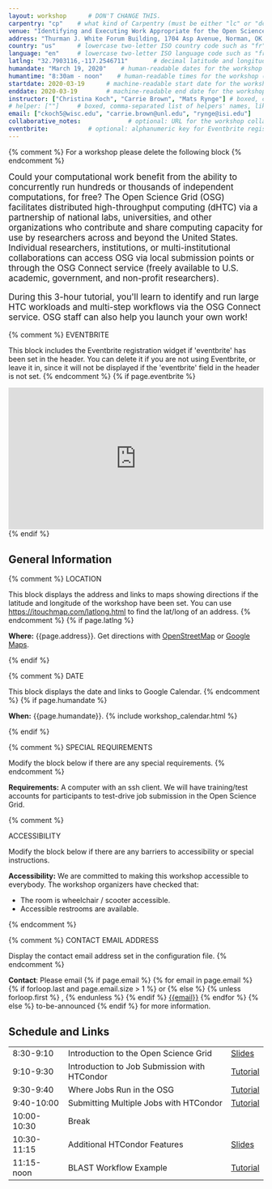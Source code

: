 ```yaml
---
layout: workshop      # DON'T CHANGE THIS.
carpentry: "cp"    # what kind of Carpentry (must be either "lc" or "dc" or "swc").  
venue: "Identifying and Executing Work Appropriate for the Open Science Grid"        # brief name of host site without address (e.g., "Euphoric State University")
address: "Thurman J. White Forum Building, 1704 Asp Avenue, Norman, OK 73072"      # full street address of workshop (e.g., "Room A, 123 Forth Street, Blimingen, Euphoria")
country: "us"      # lowercase two-letter ISO country code such as "fr" (see https://en.wikipedia.org/wiki/ISO_3166-1#Current_codes)
language: "en"     # lowercase two-letter ISO language code such as "fr" (see https://en.wikipedia.org/wiki/List_of_ISO_639-1_codes)
latlng: "32.7903116,-117.2546711"       # decimal latitude and longitude of workshop venue (e.g., "41.7901128,-87.6007318" - use https://www.latlong.net/)
humandate: "March 19, 2020"    # human-readable dates for the workshop (e.g., "Feb 17-18, 2020")
humantime: "8:30am - noon"    # human-readable times for the workshop (e.g., "9:00 am - 4:30 pm")
startdate: 2020-03-19      # machine-readable start date for the workshop in YYYY-MM-DD format like 2015-01-01
enddate: 2020-03-19        # machine-readable end date for the workshop in YYYY-MM-DD format like 2015-01-02
instructor: ["Christina Koch", "Carrie Brown", "Mats Rynge"] # boxed, comma-separated list of instructors' names as strings, like ["Kay McNulty", "Betty Jennings", "Betty Snyder"]
# helper: [""]     # boxed, comma-separated list of helpers' names, like ["Marlyn Wescoff", "Fran Bilas", "Ruth Lichterman"]
email: ["ckoch5@wisc.edu", "carrie.brown@unl.edu", "rynge@isi.edu"]    # boxed, comma-separated list of contact email addresses for the host, lead instructor, or whoever else is handling questions, like ["marlyn.wescoff@example.org", "fran.bilas@example.org", "ruth.lichterman@example.org"]
collaborative_notes:             # optional: URL for the workshop collaborative notes, e.g. an Etherpad or Google Docs document
eventbrite:           # optional: alphanumeric key for Eventbrite registration, e.g., "1234567890AB" (if Eventbrite is being used)
---
```


{% comment %}
For a workshop please delete the following block
{% endcomment %}
<div class="alert alert-warning" style="font-size: 120%;">
Could your computational work benefit from the ability to concurrently run hundreds or thousands of independent computations, for free? The Open Science Grid (OSG) facilitates distributed high-throughput computing (dHTC) via a partnership of national labs, universities, and other organizations who contribute and share computing capacity for use by researchers across and beyond the United States. Individual researchers, institutions, or multi-institutional collaborations can access OSG via local submission points or through the OSG Connect service (freely available to U.S. academic, government, and non-profit researchers).   <br>
  
  During this 3-hour tutorial, you'll learn to identify and run large HTC workloads and multi-step workflows via the OSG Connect service. OSG staff can also help you launch your own work!
</div>

{% comment %}
EVENTBRITE

This block includes the Eventbrite registration widget if
'eventbrite' has been set in the header.  You can delete it if you
are not using Eventbrite, or leave it in, since it will not be
displayed if the 'eventbrite' field in the header is not set.
{% endcomment %}
{% if page.eventbrite %}
<iframe
  src="https://www.eventbrite.com/tickets-external?eid={{page.eventbrite}}&ref=etckt"
  frameborder="0"
  width="100%"
  height="280px"
  scrolling="auto">
</iframe>
{% endif %}

<h2 id="general">General Information</h2>

{% comment %}
LOCATION

This block displays the address and links to maps showing directions
if the latitude and longitude of the workshop have been set.  You
can use https://itouchmap.com/latlong.html to find the lat/long of an
address.
{% endcomment %}
{% if page.latlng %}
<p id="where">
  <strong>Where:</strong>
  {{page.address}}.
  Get directions with
  <a href="//www.openstreetmap.org/?mlat={{page.latlng | replace:',','&mlon='}}&zoom=16">OpenStreetMap</a>
  or
  <a href="//maps.google.com/maps?q={{page.latlng}}">Google Maps</a>.
</p>
{% endif %}

{% comment %}
DATE

This block displays the date and links to Google Calendar.
{% endcomment %}
{% if page.humandate %}
<p id="when">
  <strong>When:</strong>
  {{page.humandate}}.
  {% include workshop_calendar.html %}
</p>
{% endif %}

{% comment %}
SPECIAL REQUIREMENTS

Modify the block below if there are any special requirements.
{% endcomment %}
<p id="requirements">
  <strong>Requirements:</strong> A computer with an ssh client. We will have training/test accounts for participants to test-drive job submission in the Open Science Grid. 
</p>

{% comment %}

ACCESSIBILITY

Modify the block below if there are any barriers to accessibility or
special instructions.

<p id="accessibility">
  <strong>Accessibility:</strong> We are committed to making this workshop
  accessible to everybody.
  The workshop organizers have checked that:
</p>
<ul>
  <li>The room is wheelchair / scooter accessible.</li>
  <li>Accessible restrooms are available.</li>
</ul>
{% endcomment %}

{% comment %}
CONTACT EMAIL ADDRESS

Display the contact email address set in the configuration file.
{% endcomment %}
<p id="contact">
  <strong>Contact</strong>:
  Please email
  {% if page.email %}
  {% for email in page.email %}
  {% if forloop.last and page.email.size > 1 %}
  or
  {% else %}
  {% unless forloop.first %}
  ,
  {% endunless %}
  {% endif %}
  <a href='mailto:{{email}}'>{{email}}</a>
  {% endfor %}
  {% else %}
  to-be-announced
  {% endif %}
  for more information.
</p>

<div class="row">
  <div class="col-md-8">
    <h2>Schedule and Links</h2>
    <table class="table table-striped">
      <tr><td>8:30-9:10</td> <td>Introduction to the Open Science Grid</td> <td><a href="https://docs.google.com/presentation/d/1dyq5FsjIw4mvS5i3sj2Qm90JwuR6pksVMUPyKPT4PHw/edit?usp=sharing">Slides</a></td></tr>
      <tr><td>9:10-9:30</td><td>Introduction to Job Submission with HTCondor</td><td><a href="https://support.opensciencegrid.org/support/solutions/articles/5000633410-osg-connect-quickstart">Tutorial</a></td></tr>
      <tr><td>9:30-9:40</td><td>Where Jobs Run in the OSG</td><td><a href="https://support.opensciencegrid.org/support/solutions/articles/12000061978-finding-osg-locations">Tutorial</a></td></tr>
      <tr><td>9:40-10:00</td><td>Submitting Multiple Jobs with HTCondor</td><td><a href="https://support.opensciencegrid.org/support/solutions/articles/12000062019-scaling-up-python">Tutorial</a></td></tr>
      <tr><td>10:00-10:30</td><td>Break</td><td></td></tr>
      <tr><td>10:30-11:15</td><td>Additional HTCondor Features</td><td><a href="https://docs.google.com/presentation/d/1mwCyBaDZF2UwsHoZV3ewRlop5KorwHHAyRRfp1hEp9I/edit?usp=sharing">Slides</a></td></tr>
      <tr><td>11:15-noon</td><td>BLAST Workflow Example</td><td><a href="https://support.opensciencegrid.org/support/solutions/articles/12000062020-blast-example-with-split-files">Tutorial</a></td></tr>
    </table>
  </div>
</div>


